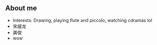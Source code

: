 ## About me

- Interests: Drawing, playing flute and piccolo, watching cdramas lol
- 宋威龙
- 龚俊
- wow
